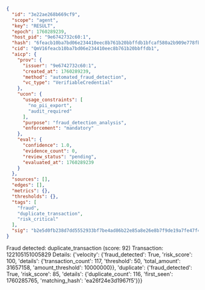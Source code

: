 ```json
{
  "id": "3e22ae268b669cf9",
  "scope": "agent",
  "key": "RESULT",
  "epoch": 1760289239,
  "host_pid": "9e6742732c60:1",
  "hash": "6feacb10ba7bd06e234410eec8b761b20bbffdb1bfcaf580a2b909e778fb6389",
  "cid": "QmV16feacb10ba7bd06e234410eec8b761b20bbffdb1",
  "aicp": {
    "prov": {
      "issuer": "9e6742732c60:1",
      "created_at": 1760289239,
      "method": "automated_fraud_detection",
      "vc_type": "VerifiableCredential"
    },
    "ucon": {
      "usage_constraints": [
        "no_pii_export",
        "audit_required"
      ],
      "purpose": "fraud_detection_analysis",
      "enforcement": "mandatory"
    },
    "eval": {
      "confidence": 1.0,
      "evidence_count": 0,
      "review_status": "pending",
      "evaluated_at": 1760289239
    }
  },
  "sources": [],
  "edges": [],
  "metrics": {},
  "thresholds": {},
  "tags": [
    "fraud",
    "duplicate_transaction",
    "risk_critical"
  ],
  "sig": "b2e5d0fb238d7dd5552933bf7be4ad86b22e85a8e26e8b7f9de19a7fe47f49d1"
}
```

Fraud detected: duplicate_transaction (score: 92)
Transaction: 122105151005829
Details: {'velocity': {'fraud_detected': True, 'risk_score': 100, 'details': {'transaction_count': 117, 'threshold': 50, 'total_amount': 31657158, 'amount_threshold': 10000000}}, 'duplicate': {'fraud_detected': True, 'risk_score': 85, 'details': {'duplicate_count': 116, 'first_seen': 1760285765, 'matching_hash': 'ea26f24e3d1967f5'}}}